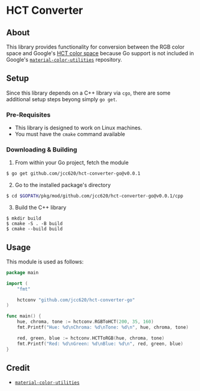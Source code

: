 # HCT Converter

## About

This library provides functionality for conversion between the RGB color space
and Google's [HCT color space](https://m3.material.io/blog/science-of-color-design) 
because Go support is not included in Google's [`material-color-utilities`](https://github.com/material-foundation/material-color-utilities)
repository.

## Setup

Since this library depends on a C++ library via `cgo`, there are some additional
setup steps beyong simply `go get`.

### Pre-Requisites
* This library is designed to work on Linux machines.
* You must have the `cmake` command available

### Downloading & Building

1. From within your Go project, fetch the module

```bash
$ go get github.com/jcc620/hct-converter-go@v0.0.1
```

2. Go to the installed package's directory

```bash
$ cd $GOPATH/pkg/mod/github.com/jcc620/hct-converter-go@v0.0.1/cpp
```

3. Build the C++ library

```
$ mkdir build
$ cmake -S . -B build
$ cmake --build build
```

## Usage

This module is used as follows:

```go
package main

import (
    "fmt"

    hctconv "github.com/jcc620/hct-converter-go"
)

func main() {
    hue, chroma, tone := hctconv.RGBToHCT(200, 35, 160)
    fmt.Printf("Hue: %d\nChroma: %d\nTone: %d\n", hue, chroma, tone)

    red, green, blue := hctconv.HCTToRGB(hue, chroma, tone)
    fmt.Printf("Red: %d\nGreen: %d\nBlue: %d\n", red, green, blue)
}
```

## Credit

* [`material-color-utilities`](https://github.com/material-foundation/material-color-utilities)
